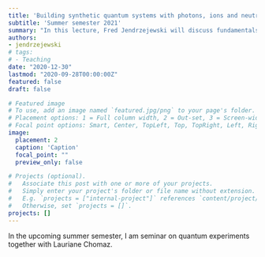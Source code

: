 ```yaml
---
title: 'Building synthetic quantum systems with photons, ions and neutral atoms'
subtitle: 'Summer semester 2021'
summary: "In this lecture, Fred Jendrzejewski will discuss fundamentals experiments of quantum mechanics."
authors:
- jendrzejewski
# tags:
# - Teaching
date: "2020-12-30"
lastmod: "2020-09-28T00:00:00Z"
featured: false
draft: false

# Featured image
# To use, add an image named `featured.jpg/png` to your page's folder.
# Placement options: 1 = Full column width, 2 = Out-set, 3 = Screen-width
# Focal point options: Smart, Center, TopLeft, Top, TopRight, Left, Right, BottomLeft, Bottom, BottomRight
image:
  placement: 2
  caption: 'Caption'
  focal_point: ""
  preview_only: false

# Projects (optional).
#   Associate this post with one or more of your projects.
#   Simply enter your project's folder or file name without extension.
#   E.g. `projects = ["internal-project"]` references `content/project/deep-learning/index.md`.
#   Otherwise, set `projects = []`.
projects: []
---
```


In the upcoming summer semester, I am seminar on quantum experiments together with Lauriane Chomaz.
